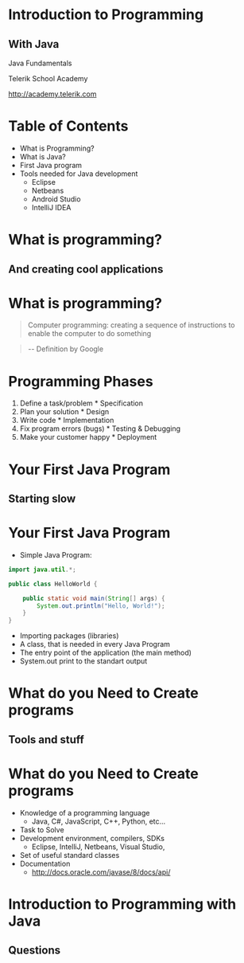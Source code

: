 <!-- section start -->

<!-- attr: {id: 'title', class: 'slide-title', hasScriptWrapper: true} -->

#   Introduction to Programming
##    With Java
<div class="signature">
    <p class="signature-course">Java Fundamentals</p>
    <p class="signature-initiative">Telerik School Academy</p>
    <a href="http://academy.telerik.com" class="signature-link">http://academy.telerik.com</a>
</div>

<!-- section start -->
<!-- attr: {id: 'table-of-contents'} -->
#   Table of Contents

*   What is Programming?
*   What is Java?
*   First Java program
*   Tools needed for Java development
    *   Eclipse
    *   Netbeans
    *   Android Studio
    *   IntelliJ IDEA

<!-- section start -->

<!-- attr: {id: 'what-is-programming', class: 'slide-section'} -->
#   What is programming?
##    And creating cool applications


#   What is programming?

> Computer programming: creating a sequence of instructions to enable the computer to do something

> -- Definition by Google

<!-- attr: {hasScriptWrapper: true} -->
#   Programming Phases

1.    Define a task/problem
    *   Specification <!-- .element: class="fragment balloon" style="top: 15%; left:65%" -->
2.    Plan your solution
    *   Design  <!-- .element: class="fragment balloon" style="top: 23%; left:65%" -->
3.    Write code
    *   Implementation <!-- .element: class="fragment balloon" style="top:31%; left:65%" -->
4.    Fix program errors (bugs)
    *   Testing & Debugging <!-- .element: class="fragment balloon" style="top:39%; left:65%" -->
5.    Make your customer happy
    *   Deployment <!-- .element: class="fragment balloon" style="top: 47%; left:65%" -->


<!-- section start -->

<!-- attr: {class: 'slide-section', id: "first-java-program"} -->
#   Your First Java Program
##    Starting slow

#   Your First Java Program

*   Simple Java Program:

```java
import java.util.*;

public class HelloWorld {

	public static void main(String[] args) {
		System.out.println("Hello, World!");
	}
}

```

*   Importing packages (libraries)
*   A class, that is needed in every Java Program
*   The entry point of the application (the main method)
*   System.out print to the standart output

<!-- section start -->

<!-- attr: {class: 'slide-section', id: 'what-do-you-need-to-create-programs'} -->
#   What do you Need to Create programs
##    Tools and stuff

#   What do you Need to Create programs

*   Knowledge of a programming language
    *   Java, C#, JavaScript, C++, Python, etc...
*   Task to Solve
*   Development environment, compilers, SDKs
    *   Eclipse, IntelliJ, Netbeans, Visual Studio,
*   Set of useful standard classes
*   Documentation
    *   http://docs.oracle.com/javase/8/docs/api/
<!-- section start -->

# Introduction to Programming with Java
##  Questions
